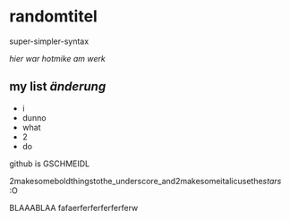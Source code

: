 randomtitel
===========
super-simpler-syntax

*hier war hotmike am werk*
## my list *änderung*


- i
- dunno
- what
- 2
- do

github is GSCHMEIDL

2makesomeboldthingstothe_underscore_and2makesomeitalicusethe*stars* :O


BLAAABLAA
fafaerferferferferferw
